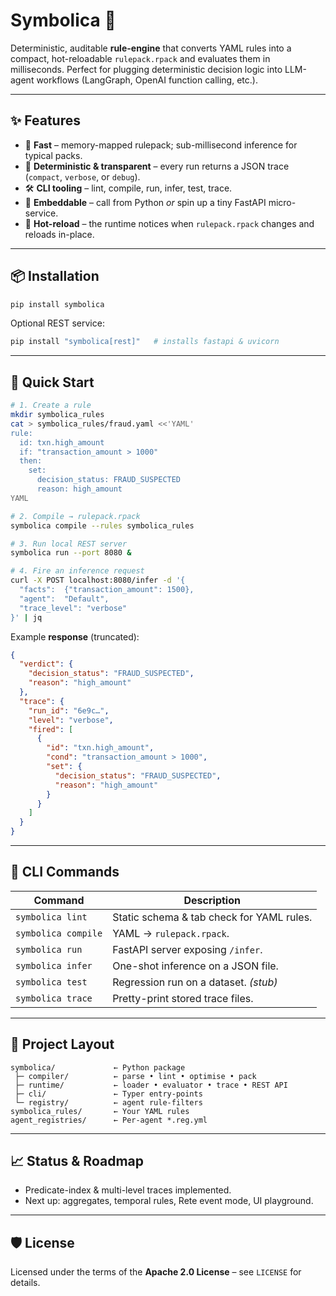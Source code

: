# Symbolica 🧩

Deterministic, auditable **rule-engine** that converts YAML rules into a compact, hot-reloadable `rulepack.rpack` and evaluates them in milliseconds. Perfect for plugging deterministic decision logic into LLM-agent workflows (LangGraph, OpenAI function calling, etc.).

---

## ✨ Features

* 🚀 **Fast** – memory-mapped rulepack; sub-millisecond inference for typical packs.
* 🧮 **Deterministic & transparent** – every run returns a JSON trace (`compact`, `verbose`, or `debug`).
* 🛠 **CLI tooling** – lint, compile, run, infer, test, trace.
* 🔌 **Embeddable** – call from Python *or* spin up a tiny FastAPI micro-service.
* 🔄 **Hot-reload** – the runtime notices when `rulepack.rpack` changes and reloads in-place.

---

## 📦 Installation

```bash
pip install symbolica
```

Optional REST service:

```bash
pip install "symbolica[rest]"   # installs fastapi & uvicorn
```

---

## 🚀 Quick Start

```bash
# 1. Create a rule
mkdir symbolica_rules
cat > symbolica_rules/fraud.yaml <<'YAML'
rule:
  id: txn.high_amount
  if: "transaction_amount > 1000"
  then:
    set:
      decision_status: FRAUD_SUSPECTED
      reason: high_amount
YAML

# 2. Compile → rulepack.rpack
symbolica compile --rules symbolica_rules

# 3. Run local REST server
symbolica run --port 8080 &

# 4. Fire an inference request
curl -X POST localhost:8080/infer -d '{
  "facts":  {"transaction_amount": 1500},
  "agent":  "Default",
  "trace_level": "verbose"
}' | jq
```

Example **response** (truncated):

```json
{
  "verdict": {
    "decision_status": "FRAUD_SUSPECTED",
    "reason": "high_amount"
  },
  "trace": {
    "run_id": "6e9c…",
    "level": "verbose",
    "fired": [
      {
        "id": "txn.high_amount",
        "cond": "transaction_amount > 1000",
        "set": {
          "decision_status": "FRAUD_SUSPECTED",
          "reason": "high_amount"
        }
      }
    ]
  }
}
```

---

## 🔧 CLI Commands

| Command              | Description                               |
|----------------------|-------------------------------------------|
| `symbolica lint`     | Static schema & tab check for YAML rules. |
| `symbolica compile`  | YAML → `rulepack.rpack`.                  |
| `symbolica run`      | FastAPI server exposing `/infer`.         |
| `symbolica infer`    | One-shot inference on a JSON file.        |
| `symbolica test`     | Regression run on a dataset. *(stub)*     |
| `symbolica trace`    | Pretty-print stored trace files.          |

---

## 📁 Project Layout

```text
symbolica/             ← Python package
 ├─ compiler/          ← parse • lint • optimise • pack
 ├─ runtime/           ← loader • evaluator • trace • REST API
 ├─ cli/               ← Typer entry-points
 └─ registry/          ← agent rule-filters
symbolica_rules/       ← Your YAML rules
agent_registries/      ← Per-agent *.reg.yml
```

---

## 📈 Status & Roadmap

* Predicate-index & multi-level traces implemented.
* Next up: aggregates, temporal rules, Rete event mode, UI playground.

---

## 🛡 License

Licensed under the terms of the **Apache 2.0 License** – see `LICENSE` for details.